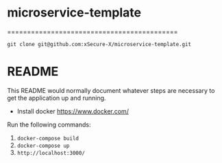
# microservice-template
===========================================

`git clone git@github.com:xSecure-X/microservice-template.git`

# README

This README would normally document whatever steps are necessary to get the
application up and running.

* Install docker https://www.docker.com/

Run the following commands:
1. `docker-compose build`
2. `docker-compose up`
3. `http://localhost:3000/`
